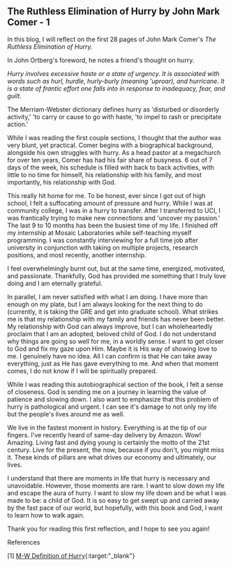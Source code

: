 ## The Ruthless Elimination of Hurry by John Mark Comer - 1

In this blog, I will reflect on the first 28 pages of John Mark Comer's *The Ruthless Elimination of Hurry.*

In John Ortberg's foreword, he notes a friend's thought on hurry. 

*Hurry involves excessive haste or a state of urgency. It is associated with words such as hurl, hurdle, hurly-burly (meaning 'uproar), and hurricane.
It is a state of frantic effort one falls into in response to inadequacy, fear, and guilt.*
 
The Merriam-Webster dictionary defines hurry as 'disturbed or disorderly activity,' 'to carry or cause to go with haste, 'to impel to rash or precipitate action.'

While I was reading the first couple sections, I thought that the author was very blunt, yet practical. Comer begins with a biographical background, alongside his own struggles
with hurry. As a head pastor at a megachurch for over ten years, Comer has had his fair share of busyness. 6 out of 7 days of the week, his schedule is filled with
back to back activities, with little to no time for himself, his relationship with his family, and most importantly, his relationship with God. 

This really hit home for me. To be honest, ever since I got out of high school, I felt a suffocating amount of pressure and hurry. While I was at community college,
I was in a hurry to transfer. After I transferred to UCI, I was frantically trying to make new connections and 'uncover my passion.' The last 9 to 10 months has been the busiest
time of my life. I finished off my internship at Mosaic Laboratories while self-teaching myself programming. I was constantly interviewing for a full time job after university in conjunction with 
taking on multiple projects, research positions, and most recently, another internship.

I feel overwhelmingly burnt out, but at the same time, energized, motivated, and passionate. Thankfully, God has provided me something that I truly love doing and I am eternally grateful.

In parallel, I am never satisfied with what I am doing. I have more than enough on my plate, but I am always looking for the next thing to do (currently, it is taking the GRE and get into graduate school).
What strikes me is that my relationship with my family and friends has never been better. My relationship with God can always improve, but I can wholeheartedly proclaim that I am an adopted, beloved child of God. I do not understand why things are going so well for me, in a worldly sense. I want to 
get closer to God and fix my gaze upon Him. Maybe it is His way of showing love to me. I genuinely have no idea. All I can confirm is that He can take away everything, just as He has gave everything to me. And when that moment comes, I do not know if I will be spiritually prepared. 

While I was reading this autobiographical section of the book, I felt a sense of closeness. God is sending me on a journey in learning the value of patience and slowing down. 
I also want to emphasize that this problem of hurry is pathological and urgent. I can see it's damage to not only my life but the people's lives around me as well. 

We live in the fastest moment in history. Everything is at the tip of our fingers. I've recently heard of same-day delivery by Amazon. Wow! Amazing. Living fast and dying young is certainly
the motto of the 21st century. Live for the present, the now, because if you don't, you might miss it. These kinds of pillars are what drives our economy and ultimately, our lives.

I understand that there are moments in life that hurry is necessary and unavoidable. However, those moments are rare. I want to slow down my life and escape the aura of hurry. I want to slow my life down
and be what I was made to be: a child of God. It is so easy to get swept up and carried away by the fast pace of our world, but hopefully, with this book and God, I want to learn how to walk again. 

Thank you for reading this first reflection, and I hope to see you again!

References

[1] [M-W Definition of Hurry](https://www.merriam-webster.com/dictionary/hurry){:target:"_blank"}
